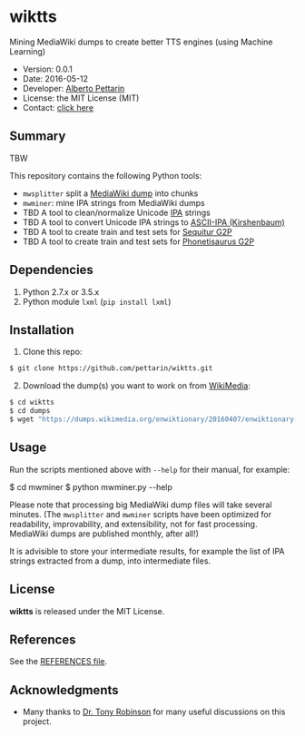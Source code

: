 # wiktts 

Mining MediaWiki dumps to create better TTS engines (using Machine Learning)

* Version: 0.0.1
* Date: 2016-05-12
* Developer: [Alberto Pettarin](http://www.albertopettarin.it/)
* License: the MIT License (MIT)
* Contact: [click here](http://www.albertopettarin.it/contact.html)


## Summary

TBW

This repository contains the following Python tools:

* ``mwsplitter`` split a [MediaWiki dump](https://dumps.wikimedia.org/backup-index.html) into chunks
* ``mwminer``: mine IPA strings from MediaWiki dumps
* TBD A tool to clean/normalize Unicode [IPA](http://www.internationalphoneticassociation.org/) strings
* TBD A tool to convert Unicode IPA strings to [ASCII-IPA (Kirshenbaum)](http://www.kirshenbaum.net/IPA/)
* TBD A tool to create train and test sets for [Sequitur G2P](https://www-i6.informatik.rwth-aachen.de/web/Software/g2p.html)
* TBD A tool to create train and test sets for [Phonetisaurus G2P](https://github.com/AdolfVonKleist/Phonetisaurus)

## Dependencies

1. Python 2.7.x or 3.5.x 
2. Python module ``lxml`` (``pip install lxml``)

## Installation

1. Clone this repo:

```bash
$ git clone https://github.com/pettarin/wiktts.git
```

2. Download the dump(s) you want to work on from [WikiMedia](https://dumps.wikimedia.org/backup-index.html):

```bash
$ cd wiktts
$ cd dumps
$ wget "https://dumps.wikimedia.org/enwiktionary/20160407/enwiktionary-20160407-pages-meta-current.xml.bz2"
```

## Usage

Run the scripts mentioned above with ``--help`` for their manual, for example:

$ cd mwminer
$ python mwminer.py --help

Please note that processing big MediaWiki dump files will take several minutes.
(The ``mwsplitter`` and ``mwminer`` scripts have been optimized
for readability, improvability, and extensibility, not for fast processing.
MediaWiki dumps are published monthly, after all!)

It is advisible to store your intermediate results,
for example the list of IPA strings extracted from a dump,
into intermediate files.

## License

**wiktts** is released under the MIT License.

## References

See the [REFERENCES file](REFERENCES.md).

## Acknowledgments

* Many thanks to [Dr. Tony Robinson](https://www.speechmatics.com/https://www.speechmatics.com/) for many useful discussions on this project.

